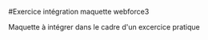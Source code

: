 #Exercice intégration maquette webforce3

Maquette à intégrer dans le cadre d'un excercice pratique

